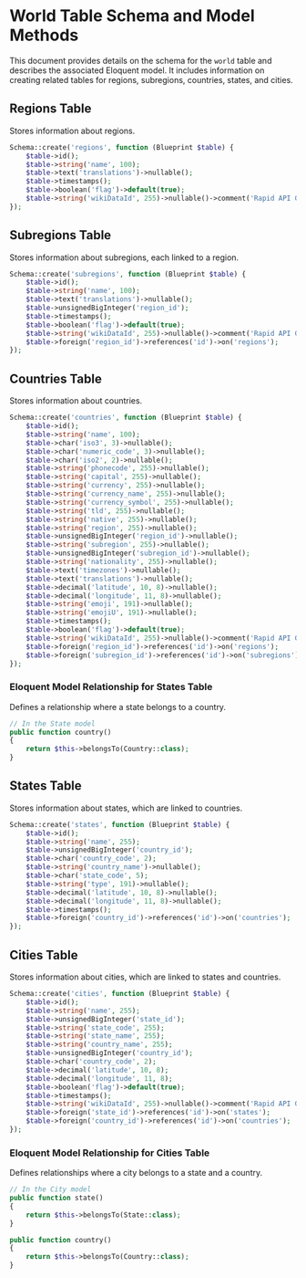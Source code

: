 # World Table Schema and Model Methods

This document provides details on the schema for the `world` table and describes the associated Eloquent model. It includes information on creating related tables for regions, subregions, countries, states, and cities.

## Regions Table

Stores information about regions.

```php
Schema::create('regions', function (Blueprint $table) {
    $table->id();
    $table->string('name', 100);
    $table->text('translations')->nullable();
    $table->timestamps();
    $table->boolean('flag')->default(true);
    $table->string('wikiDataId', 255)->nullable()->comment('Rapid API GeoDB Cities');
});
```

## Subregions Table

Stores information about subregions, each linked to a region.

```php
Schema::create('subregions', function (Blueprint $table) {
    $table->id();
    $table->string('name', 100);
    $table->text('translations')->nullable();
    $table->unsignedBigInteger('region_id');
    $table->timestamps();
    $table->boolean('flag')->default(true);
    $table->string('wikiDataId', 255)->nullable()->comment('Rapid API GeoDB Cities');
    $table->foreign('region_id')->references('id')->on('regions');
});
```

## Countries Table

Stores information about countries.

```php
Schema::create('countries', function (Blueprint $table) {
    $table->id();
    $table->string('name', 100);
    $table->char('iso3', 3)->nullable();
    $table->char('numeric_code', 3)->nullable();
    $table->char('iso2', 2)->nullable();
    $table->string('phonecode', 255)->nullable();
    $table->string('capital', 255)->nullable();
    $table->string('currency', 255)->nullable();
    $table->string('currency_name', 255)->nullable();
    $table->string('currency_symbol', 255)->nullable();
    $table->string('tld', 255)->nullable();
    $table->string('native', 255)->nullable();
    $table->string('region', 255)->nullable();
    $table->unsignedBigInteger('region_id')->nullable();
    $table->string('subregion', 255)->nullable();
    $table->unsignedBigInteger('subregion_id')->nullable();
    $table->string('nationality', 255)->nullable();
    $table->text('timezones')->nullable();
    $table->text('translations')->nullable();
    $table->decimal('latitude', 10, 8)->nullable();
    $table->decimal('longitude', 11, 8)->nullable();
    $table->string('emoji', 191)->nullable();
    $table->string('emojiU', 191)->nullable();
    $table->timestamps();
    $table->boolean('flag')->default(true);
    $table->string('wikiDataId', 255)->nullable()->comment('Rapid API GeoDB Cities');
    $table->foreign('region_id')->references('id')->on('regions');
    $table->foreign('subregion_id')->references('id')->on('subregions');
});
```

### Eloquent Model Relationship for States Table

Defines a relationship where a state belongs to a country.

```php
// In the State model
public function country()
{
    return $this->belongsTo(Country::class);
}
```

## States Table

Stores information about states, which are linked to countries.

```php
Schema::create('states', function (Blueprint $table) {
    $table->id();
    $table->string('name', 255);
    $table->unsignedBigInteger('country_id');
    $table->char('country_code', 2);
    $table->string('country_name')->nullable();
    $table->char('state_code', 5);
    $table->string('type', 191)->nullable();
    $table->decimal('latitude', 10, 8)->nullable();
    $table->decimal('longitude', 11, 8)->nullable();
    $table->timestamps();
    $table->foreign('country_id')->references('id')->on('countries');
});
```

## Cities Table

Stores information about cities, which are linked to states and countries.

```php
Schema::create('cities', function (Blueprint $table) {
    $table->id();
    $table->string('name', 255);
    $table->unsignedBigInteger('state_id');
    $table->string('state_code', 255);
    $table->string('state_name', 255);
    $table->string('country_name', 255);
    $table->unsignedBigInteger('country_id');
    $table->char('country_code', 2);
    $table->decimal('latitude', 10, 8);
    $table->decimal('longitude', 11, 8);
    $table->boolean('flag')->default(true);
    $table->timestamps();
    $table->string('wikiDataId', 255)->nullable()->comment('Rapid API GeoDB Cities');
    $table->foreign('state_id')->references('id')->on('states');
    $table->foreign('country_id')->references('id')->on('countries');
});
```

### Eloquent Model Relationship for Cities Table

Defines relationships where a city belongs to a state and a country.

```php
// In the City model
public function state()
{
    return $this->belongsTo(State::class);
}

public function country()
{
    return $this->belongsTo(Country::class);
}
```
